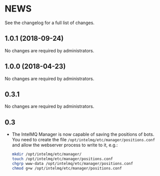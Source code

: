 NEWS
====

See the changelog for a full list of changes.

1.0.1 (2018-09-24)
------------------

No changes are required by administrators.

1.0.0 (2018-04-23)
------------------

No changes are required by administrators.

0.3.1
-----

No changes are required by administrators.

0.3
---
* The IntelMQ Manager is now capable of saving the positions of bots.
  You need to create the file `/opt/intelmq/etc/manager/positions.conf` and
  allow the webserver process to write to it, e.g.:
  ```bash
  mkdir /opt/intelmq/etc/manager/
  touch /opt/intelmq/etc/manager/positions.conf
  chgrp www-data /opt/intelmq/etc/manager/positions.conf
  chmod g+w /opt/intelmq/etc/manager/positions.conf
  ```
